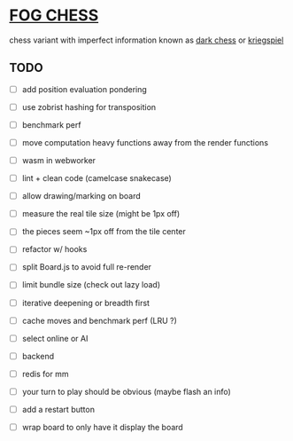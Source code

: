# [FOG CHESS](https://ntibi.github.io/fog_chess/)

chess variant with imperfect information known as [dark chess](https://en.wikipedia.org/wiki/Dark_chess) or [kriegspiel](https://en.wikipedia.org/wiki/Kriegspiel_(chess))

## TODO

- [ ] add position evaluation pondering


- [ ] use zobrist hashing for transposition


- [ ] benchmark perf


- [ ] move computation heavy functions away from the render functions


- [ ] wasm in webworker


- [ ] lint + clean code (camelcase snakecase)


- [ ] allow drawing/marking on board


- [ ] measure the real tile size (might be 1px off)


- [ ] the pieces seem ~1px off from the tile center


- [ ] refactor w/ hooks


- [ ] split Board.js to avoid full re-render


- [ ] limit bundle size (check out lazy load)


- [ ] iterative deepening or breadth first


- [ ] cache moves and benchmark perf (LRU ?)


- [ ] select online or AI


- [ ] backend


- [ ] redis for mm


- [ ] your turn to play should be obvious (maybe flash an info)


- [ ] add a restart button


- [ ] wrap board to only have it display the board
